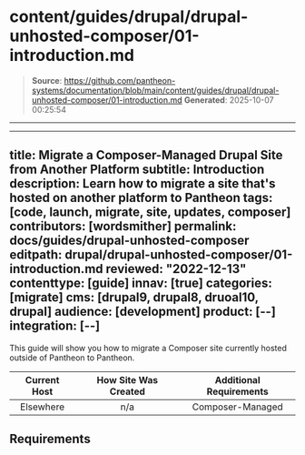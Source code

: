 # content/guides/drupal/drupal-unhosted-composer/01-introduction.md

> **Source**: https://github.com/pantheon-systems/documentation/blob/main/content/guides/drupal/drupal-unhosted-composer/01-introduction.md
> **Generated**: 2025-10-07 00:25:54

---

---
title: Migrate a Composer-Managed Drupal Site from Another Platform
subtitle: Introduction
description: Learn how to migrate a site that's hosted on another platform to Pantheon
tags: [code, launch, migrate, site, updates, composer]
contributors: [wordsmither]
permalink: docs/guides/drupal-unhosted-composer
editpath: drupal/drupal-unhosted-composer/01-introduction.md
reviewed: "2022-12-13"
contenttype: [guide]
innav: [true]
categories: [migrate]
cms: [drupal9, drupal8, druoal10, drupal]
audience: [development]
product: [--]
integration: [--]
---

This guide will show you how to migrate a Composer site currently hosted outside of Pantheon to Pantheon.

|  Current Host | How Site Was Created <Popover title="Site Creation" content="What is the method you used to create the site?" /> |  Additional Requirements <Popover title="Additional Requirements" content="Any other features that must be in place, or that are desired." /> |
| :-------------------------------------------: | :------------------------------------------------------------------------------------------------------------------------------------------: | :----------------------------------------------------------------------------------------------------------------------------------------------------------------------------------------: |
|                   Elsewhere                   |                                                                     n/a                                                                      |                                                                                      Composer-Managed                                                                                      |

<Partial file="drupal/see-landing.md" />

<Partial file="drupal/commit-history.md" />

<Partial file="migrate/alias-sitefolder.md" />

## Requirements

<Partial file="migrate/d8composer-d8composer-requirements.md" />
